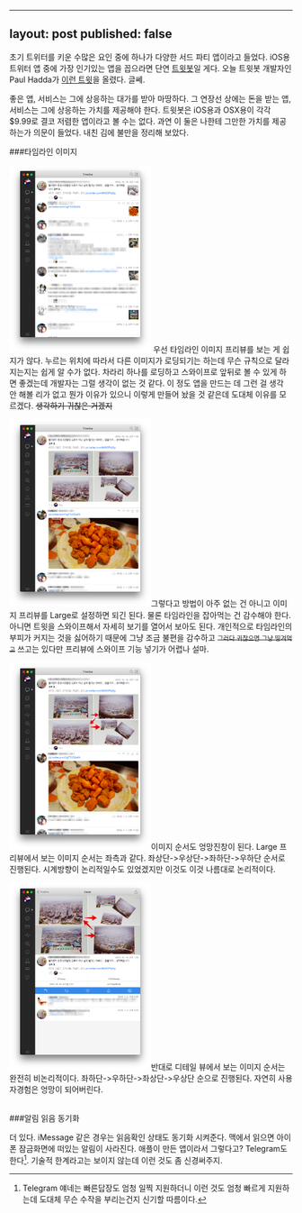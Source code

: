 
---
layout: post
published: false
---
초기 트위터를 키운 수많은 요인 중에 하나가 다양한 서드 파티 앱이라고 들었다. iOS용 트위터 앱 중에 가장 인기있는 앱을 꼽으라면 단연 [트윗봇](http://tapbots.com/tweetbot/)일 게다. 오늘 트윗봇 개발자인 Paul Hadda가 [이런 트윗](https://twitter.com/tapbot_paul/status/682973175580262400)을 올렸다. 글쎄.

좋은 앱, 서비스는 그에 상응하는 대가를 받아 마땅하다. 그 연장선 상에는 돈을 받는 앱, 서비스는 그에 상응하는 가치를 제공해야 한다. 트윗봇은 iOS용과 OSX용이 각각 $9.99로 결코 저렴한 앱이라고 볼 수는 없다. 과연 이 둘은 나한테 그만한 가치를 제공하는가 의문이 들었다. 내친 김에 불만을 정리해 보았다.

###타임라인 이미지

<img src="/Resources/2016-01-04/preview_small.png" width="50%" class="l-img"> 우선 타임라인 이미지 프리뷰를 보는 게 쉽지가 않다. 누르는 위치에 따라서 다른 이미지가 로딩되기는 하는데 무슨 규칙으로 달라지는지는 쉽게 알 수가 없다. 차라리 하나를 로딩하고 스와이프로 앞뒤로 볼 수 있게 하면 좋겠는데 개발자는 그럴 생각이 없는 것 같다. 이 정도 앱을 만드는 데 그런 걸 생각 안 해볼 리가 없고 뭔가 이유가 있으니 이렇게 만들어 놨을 것 같은데 도대체 이유를 모르겠다. <strike>생각하기 귀찮은 거겠지</strike>

<img src="/Resources/2016-01-04/preview_large.png" width="50%" class="r-img">그렇다고 방법이 아주 없는 건 아니고 이미지 프리뷰를 Large로 설정하면 되긴 된다. 물론 타임라인을 잡아먹는 건 감수해야 한다. 아니면 트윗을 스와이프해서 자세히 보기를 열어서 보아도 된다. 개인적으로 타임라인의 부피가 커지는 것을 싫어하기 때문에 그냥 조금 불편을 감수하고 <strike><span style="font-size:0.8em">그러다 귀찮으면 그냥 띵겨먹고</span></strike> 쓰고는 있다만 프리뷰에 스와이프 기능 넣기가 어렵나 설마.

<img src="/Resources/2016-01-04/preview_large_Arrow.png" width="50%" class="l-img">이미지 순서도 엉망진창이 된다. Large 프리뷰에서 보는 이미지 순서는 좌측과 같다. 좌상단->우상단->좌하단->우하단 순서로 진행된다. 시계방향이 논리적일수도 있었겠지만 이것도 이것 나름대로 논리적이다.

<img src="/Resources/2016-01-04/preview_detail.png" width="50%" class="r-img">반대로 디테일 뷰에서 보는 이미지 순서는 완전히 비논리적이다. 좌하단->우하단->좌상단->우상단 순으로 진행된다. 자연히 사용자경험은 엉망이 되어버린다.

<br/>
###알림 읽음 동기화

더 있다. iMessage 같은 경우는 읽음확인 상태도 동기화 시켜준다. 맥에서 읽으면 아이폰 잠금화면에 떠있는 알림이 사라진다. 애플이 만든 앱이라서 그렇다고? Telegram도 한다[^1]. 기술적 한계라고는 보이지 않는데 이런 것도 좀 신경써주지.
[^1]: Telegram 얘네는 빠른답장도 엄청 일찍 지원하더니 이런 것도 엄청 빠르게 지원하는데 도대체 무슨 수작을 부리는건지 신기할 따름이다.

